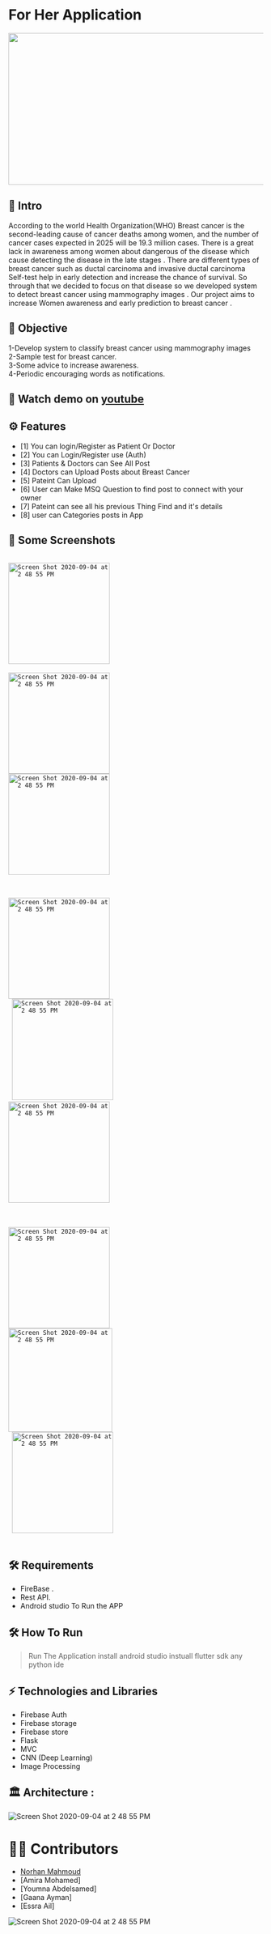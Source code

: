 # For Her Application
<img width="4000" height="300" src="https://qtxasset.com/quartz/qcloud5/media/image/fiercebiotech/1617277830/GettyImages505768988Tiny.jpg/GettyImages505768988Tiny.jpg?VersionId=sFwKzgPxdZI0xdXkeqf.GTwlijOjY3Tt"/>

## 🧐 Intro
According to the world Health Organization(WHO) Breast cancer is the second-leading cause of cancer deaths among women, and the number of cancer cases expected in 2025 will be 19.3 million cases.
There is a great lack in awareness among women about dangerous of the disease which cause detecting the disease in the late stages .
There are different types of breast cancer such as ductal carcinoma and invasive ductal carcinoma
Self-test help in early detection and increase the chance of survival.
So through that we decided to focus on that disease so we developed system to detect breast cancer using mammography images .
Our project aims to increase Women awareness and early prediction to breast cancer . 



## 🤔 Objective
1-Develop system to classify breast cancer using mammography images<br />
2-Sample test for breast cancer. <br />
3-Some advice to increase awareness.<br />
4-Periodic encouraging words as notifications.<br />


## 🎥 Watch demo on [youtube](https://firebasestorage.googleapis.com/v0/b/newsapp-2c3ef.appspot.com/o/Nour%2FFind%26Lost%2Fdemo.mp4?alt=media&token=5afc8e18-0b75-446b-99bb-007464097e36)
## ⚙ Features

- [1] You can login/Register as Patient Or Doctor 
- [2] You can Login/Register use (Auth)
- [3] Patients & Doctors can See All Post 
- [4] Doctors can Upload Posts about Breast Cancer
- [5] Pateint Can Upload  
- [6] User can Make MSQ Question to find post to connect with your owner
- [7] Pateint can see all his previous Thing Find and it's details 
- [8] user can Categories posts in App


## 📱 Some Screenshots 
 <code>
<img width="200" alt="Screen Shot 2020-09-04 at 2 48 55 PM"src="https://firebasestorage.googleapis.com/v0/b/newsapp-2c3ef.appspot.com/o/Nour%2FForHer%20App%2FsplashScreen.jpeg?alt=media&token=1175f91b-1874-4401-ab36-19accb3ece99"> 
 
<img width="200" alt="Screen Shot 2020-09-04 at 2 48 55 PM" src="https://firebasestorage.googleapis.com/v0/b/newsapp-2c3ef.appspot.com/o/Nour%2FForHer%20App%2FloginScreen.jpeg?alt=media&token=d5f9c6a8-c41f-49be-897d-8d22141551dd">
<img width="200" alt="Screen Shot 2020-09-04 at 2 48 55 PM" src="https://firebasestorage.googleapis.com/v0/b/newsapp-2c3ef.appspot.com/o/Nour%2FForHer%20App%2FrigesterScreen.jpeg?alt=media&token=6f960a2b-9722-4e9a-8df1-524ca216a9c7">
 </code>
 <br /> <br />
 <code>
<img width="200" alt="Screen Shot 2020-09-04 at 2 48 55 PM" src="https://firebasestorage.googleapis.com/v0/b/newsapp-2c3ef.appspot.com/o/Nour%2FForHer%20App%2FeditProfile.jpeg?alt=media&token=5e832f10-e266-4d3b-9131-bf127db5d34e">
 <img width="200" alt="Screen Shot 2020-09-04 at 2 48 55 PM" src="https://firebasestorage.googleapis.com/v0/b/newsapp-2c3ef.appspot.com/o/Nour%2FForHer%20App%2FhomeScreen.jpeg?alt=media&token=2208d6ec-7843-4760-99fa-b9f6cbcafb09">
<img width="200" alt="Screen Shot 2020-09-04 at 2 48 55 PM" src="https://firebasestorage.googleapis.com/v0/b/newsapp-2c3ef.appspot.com/o/Nour%2FForHer%20App%2FtestScreen.jpeg?alt=media&token=ac2b7456-3875-4589-a384-e6dbc378ab49">
</code>
 <br /> <br />
 <code> 
<img width="200" alt="Screen Shot 2020-09-04 at 2 48 55 PM" src="https://firebasestorage.googleapis.com/v0/b/newsapp-2c3ef.appspot.com/o/Nour%2FForHer%20App%2FaboutUs.jpeg?alt=media&token=c47d24f9-338e-4165-bdc0-246485ef7527">
<img width="205" alt="Screen Shot 2020-09-04 at 2 48 55 PM" src="https://firebasestorage.googleapis.com/v0/b/newsapp-2c3ef.appspot.com/o/Nour%2FForHer%20App%2FCheckUPImage.jpeg?alt=media&token=8e6c7ff0-0bd1-4b95-b1d0-67b4f2406588">
 <img width="200" alt="Screen Shot 2020-09-04 at 2 48 55 PM" src="https://firebasestorage.googleapis.com/v0/b/newsapp-2c3ef.appspot.com/o/Nour%2FForHer%20App%2FuploadImageCancer.jpeg?alt=media&token=2182376d-54a5-4e93-9f76-d09e22621e39">
</code>
<br />

## 🛠 Requirements
 * FireBase .
 * Rest API.
 * Android studio To Run the APP
## 🛠 How To Run 

 >  Run The Application
  > install android studio
  > instuall flutter sdk
  > any python ide

## ⚡ Technologies and Libraries 
* Firebase Auth 
* Firebase storage 
* Firebase store
* Flask
* MVC
* CNN (Deep Learning)
* Image Processing





## 🏛 Architecture : 
<img alt="Screen Shot 2020-09-04 at 2 48 55 PM" src="http://2.bp.blogspot.com/-NgofijLi4G4/UpOgzGuwzJI/AAAAAAAAChQ/TTOaElqGy1I/s1600/mvc.png">

<!-- ## 🏛 DataBase Diagram :
<img alt="Screen Shot 2020-09-04 at 2 48 55 PM" src="/img/Db.PNG">
 -->


# 👷🏽 Contributors
* [Norhan Mahmoud](https://github.com/Nourhan2492018)
* [Amira Mohamed]
* [Youmna Abdelsamed]
* [Gaana Ayman]
* [Essra Ail]

<img alt="Screen Shot 2020-09-04 at 2 48 55 PM" src="https://firebasestorage.googleapis.com/v0/b/weather-34a2f.appspot.com/o/WhatsApp%20Image%202022-10-26%20at%2012.05.02.jpeg?alt=media&token=3f9a529d-392d-42b6-a111-d42c5602415a">
